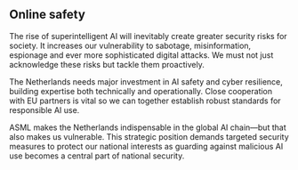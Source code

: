 ## **Online safety**

The rise of superintelligent AI will inevitably create greater security risks for society. It increases our vulnerability to sabotage, misinformation, espionage and ever more sophisticated digital attacks. We must not just acknowledge these risks but tackle them proactively.

The Netherlands needs major investment in AI safety and cyber resilience, building expertise both technically and operationally. Close cooperation with EU partners is vital so we can together establish robust standards for responsible AI use.

ASML makes the Netherlands indispensable in the global AI chain—but that also makes us vulnerable. This strategic position demands targeted security measures to protect our national interests as guarding against malicious AI use becomes a central part of national security.
